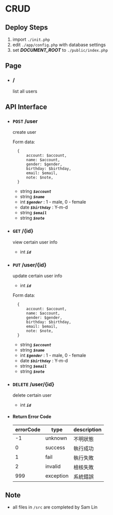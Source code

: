 

# CRUD
## Deploy Steps
1. import `./init.php`
2. edit `./app/config.php` with database settings
3. set ***DOCUMENT_ROOT*** to `./public/index.php`
## Page
- ### /
    list all users
## API Interface
- ### `POST` /user
    create user

    Form data:

        {
            account: $account,
            name: $account,
            gender: $gender,
            birthday: $birthday,
            email: $email,
            note: $note,
        }
    - string ***`$account`***
    - string ***`$name`***
    - int ***`$gender`*** : 1 - male, 0 - female
    - date ***`$birthday`*** : Y-m-d
    - string ***`$email`***
    - string ***`$note`***
- ### `GET` /{id}
    view certain user info
    - int ***`id`***
- ### `PUT` /user/{id}
    update certain user info
    - int ***`id`***

    Form data:

        {
            account: $account,
            name: $account,
            gender: $gender,
            birthday: $birthday,
            email: $email,
            note: $note,
        }
    - string ***`$account`***
    - string ***`$name`***
    - int ***`$gender`*** : 1 - male, 0 - female
    - date ***`$birthday`*** : Y-m-d
    - string ***`$email`***
    - string ***`$note`***
- ### `DELETE` /user/{id}
    delete certain user
    - int ***`id`***

- #### Return Error Code
    <table>
        <thead>
            <tr>
                <th>errorCode</th>
                <th>type</th>
                <th>description</th>
            </tr>
        </thead>
        <tbody>
            <tr valign="top">
                <td>-1</td>
                <td>unknown</td>
                <td>不明狀態</td>
            </tr>
            <tr valign="top">
                <td>0</td>
                <td>success</td>
                <td>執行成功</td>
            </tr>
            <tr valign="top">
                <td>1</td>
                <td>fail</td>
                <td>執行失敗</td>
            </tr>
            <tr valign="top">
                <td>2</td>
                <td>invalid</td>
                <td>檢核失敗</td>
            </tr>
            <tr valign="top">
                <td>999</td>
                <td>exception</td>
                <td>系統錯誤</td>
            </tr>
        </tbody>
    </table>
## Note
- all files in `/src` are completed by Sam Lin
